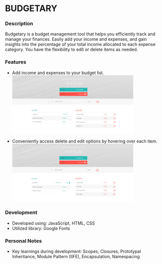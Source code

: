 <!-- @format -->

# BUDGETARY

### Description

Budgetary is a budget management tool that helps you efficiently track and manage your finances. Easily add your income and expenses, and gain insights into the percentage of your total income allocated to each expense category. You have the flexibility to edit or delete items as needed.

### Features

-   Add income and expenses to your budget list.
    <img src="/img/Budgetary-budget.png" alt="Budgetary" width="400">

-   Conveniently access delete and edit options by hovering over each item.
    <img src="/img/Budgetary-edit-delete.png" alt="Edit/Delete" width="400">

### Development

*   Developed using: JavaScript, HTML, CSS
*   Utilized library: Google Fonts

### Personal Notes

*   Key learnings during development: Scopes, Closures, Prototypal Inheritance, Module Pattern (IIFE), Encapsulation, Namespacing

